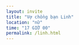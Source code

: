 ```yaml
---
layout: invite
title: "Vợ chồng bạn Linh"
location: "nữ"
time: "17 GIỜ 00"
permalink: /linh.html
---
```


